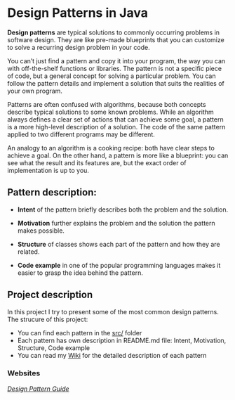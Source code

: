 # Design Patterns in Java

**Design patterns** are typical solutions to commonly occurring problems in software design. They are like pre-made blueprints that you can customize to solve a recurring design problem in your code.

You can’t just find a pattern and copy it into your program, the way you can with off-the-shelf functions or libraries. The pattern is not a specific piece of code, but a general concept for solving a particular problem. You can follow the pattern details and implement a solution that suits the realities of your own program.

Patterns are often confused with algorithms, because both concepts describe typical solutions to some known problems. While an algorithm always defines a clear set of actions that can achieve some goal, a pattern is a more high-level description of a solution. The code of the same pattern applied to two different programs may be different.

An analogy to an algorithm is a cooking recipe: both have clear steps to achieve a goal. On the other hand, a pattern is more like a blueprint: you can see what the result and its features are, but the exact order of implementation is up to you.

## Pattern description:

- **Intent** of the pattern briefly describes both the problem and the solution.

- **Motivation** further explains the problem and the solution the pattern makes possible.

- **Structure** of classes shows each part of the pattern and how they are related.

- **Code example** in one of the popular programming languages makes it easier to grasp the idea behind the pattern.

## Project description

In this project I try to present some of the most common design patterns.
The strucure of this project: 
- You can find each pattern in the [src/](https://github.com/thebird97/design-patterns/tree/master/src/)  folder
- Each pattern has own description in README.md file: Intent, Motivation, Structure, Code example
- You can read my [Wiki](https://github.com/thebird97/design-patterns/wiki) for the detailed description of each pattern

### Websites
*[Design Pattern Guide](https://refactoring.guru/design-patterns/)*
